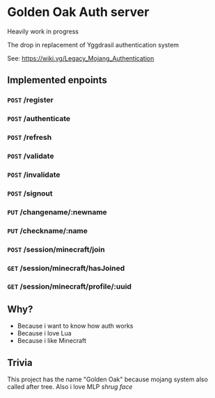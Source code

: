 # Golden Oak Auth server
Heavily work in progress

The drop in replacement of Yggdrasil authentication system

See: https://wiki.vg/Legacy_Mojang_Authentication
## Implemented enpoints
### `POST` /register
### `POST` /authenticate
### `POST` /refresh
### `POST` /validate
### `POST` /invalidate
### `POST` /signout
### `PUT` /changename/:newname
### `PUT` /checkname/:name
### `POST` /session/minecraft/join
### `GET` /session/minecraft/hasJoined
### `GET` /session/minecraft/profile/:uuid

## Why?
- Because i want to know how auth works
- Because i love Lua
- Because i like Minecraft
## Trivia
This project has the name "Golden Oak" because mojang system also called after tree. Also i love MLP *shrug face*